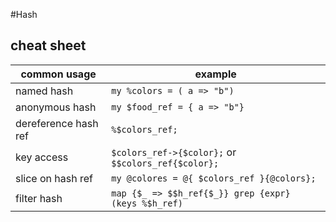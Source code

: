 #Hash
## cheat sheet

| common usage  | example|
| ------------- | ------------- |
|named hash| `my %colors = ( a => "b")`  |
|anonymous hash| `my $food_ref = { a => "b"}`|
| dereference hash ref | `%$colors_ref;`|
|key access| `$colors_ref->{$color};` or <br> `$$colors_ref{$color};`|
| slice on hash ref| `my @colores = @{ $colors_ref }{@colors};` |
|filter hash|`map {$_ => $$h_ref{$_}} grep {expr} (keys %$h_ref)`|
